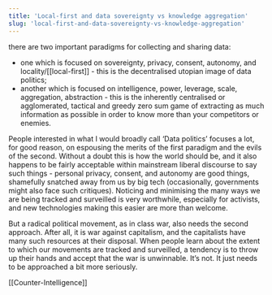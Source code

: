 ```yaml
---
title: 'Local-first and data sovereignty vs knowledge aggregation'
slug: 'local-first-and-data-sovereignty-vs-knowledge-aggregation'
---
```


there are two important paradigms for collecting and sharing data: 
 - one which is focused on sovereignty, privacy, consent, autonomy, and locality/[[local-first]] - this is the decentralised utopian image of data politics; 
 - another which is focused on intelligence, power, leverage, scale, aggregation, abstraction - this is the inherently centralised or agglomerated, tactical and greedy zero sum game of extracting as much information as possible in order to know more than your competitors or enemies. 

People interested in what I would broadly call ‘Data politics’ focuses a lot, for good reason, on espousing the merits of the first paradigm and the evils of the second. Without a doubt this is how the world should be, and it also happens to be fairly acceptable within mainstream liberal discourse to say such things - personal privacy, consent, and autonomy are good things, shamefully snatched away from us by big tech (occasionally, governments might also face such critiques). Noticing and minimising the many ways we are being tracked and surveilled is very worthwhile, especially for activists, and new technologies making this easier are more than welcome. 

But a radical political movement, as in class war, also needs the second approach. After all, it is war against capitalism, and the capitalists have many such resources at their disposal. When people learn about the extent to which our movements are tracked and surveilled, a tendency is to throw up their hands and accept that the war is unwinnable. It’s not. It just needs to be approached a bit more seriously.  

[[Counter-Intelligence]]